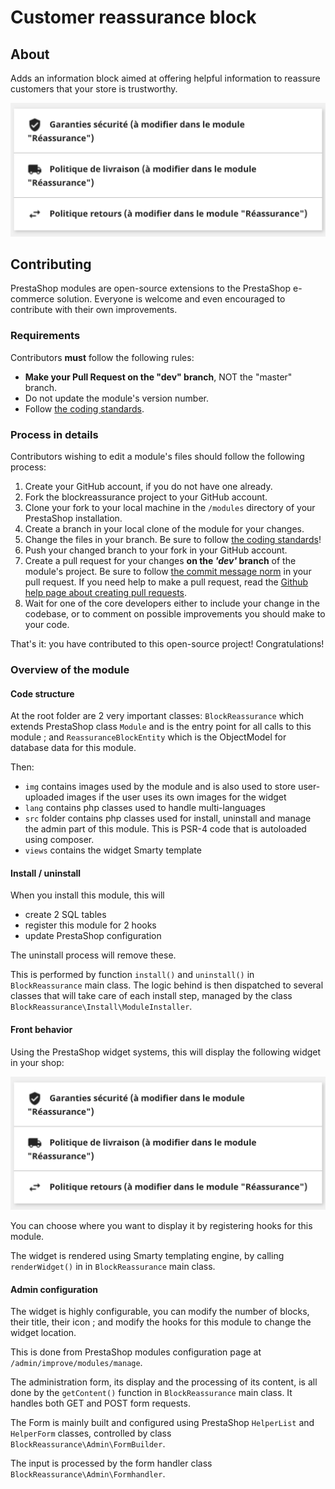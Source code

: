 # Customer reassurance block

## About

Adds an information block aimed at offering helpful information to reassure customers that your store is trustworthy.

![Screenshot](widget-screenshot.png?raw=true "Screenshot")

## Contributing

PrestaShop modules are open-source extensions to the PrestaShop e-commerce solution. Everyone is welcome and even encouraged to contribute with their own improvements.

### Requirements

Contributors **must** follow the following rules:

* **Make your Pull Request on the "dev" branch**, NOT the "master" branch.
* Do not update the module's version number.
* Follow [the coding standards][1].

### Process in details

Contributors wishing to edit a module's files should follow the following process:

1. Create your GitHub account, if you do not have one already.
2. Fork the blockreassurance project to your GitHub account.
3. Clone your fork to your local machine in the ```/modules``` directory of your PrestaShop installation.
4. Create a branch in your local clone of the module for your changes.
5. Change the files in your branch. Be sure to follow [the coding standards][1]!
6. Push your changed branch to your fork in your GitHub account.
7. Create a pull request for your changes **on the _'dev'_ branch** of the module's project. Be sure to follow [the commit message norm][2] in your pull request. If you need help to make a pull request, read the [Github help page about creating pull requests][3].
8. Wait for one of the core developers either to include your change in the codebase, or to comment on possible improvements you should make to your code.

That's it: you have contributed to this open-source project! Congratulations!

### Overview of the module

#### Code structure

At the root folder are 2 very important classes: `BlockReassurance` which extends PrestaShop class
`Module` and is the entry point for all calls to this module ; and `ReassuranceBlockEntity` which
is the ObjectModel for database data for this module.

Then:
- `img` contains images used by the module and is also used to store user-uploaded images if the user uses its own images for the widget
- `lang` contains php classes used to handle multi-languages
- `src` folder contains php classes used for install, uninstall and manage the admin part of this module. This is PSR-4 code that is autoloaded using composer.
- `views` contains the widget Smarty template

#### Install / uninstall

When you install this module, this will
- create 2 SQL tables
- register this module for 2 hooks
- update PrestaShop configuration

The uninstall process will remove these.

This is performed by function ```install()``` and ```uninstall()``` in `BlockReassurance` main class.
The logic behind is then dispatched to several classes that will take care of each install step, managed
by the class ```BlockReassurance\Install\ModuleInstaller```.

#### Front behavior

Using the PrestaShop widget systems, this will display the following widget in your shop:

![Screenshot](widget-screenshot.png?raw=true "Screenshot")

You can choose where you want to display it by registering hooks for this module.

The widget is rendered using Smarty templating engine, by calling ```renderWidget()``` in in `BlockReassurance` main class.

#### Admin configuration

The widget is highly configurable, you can modify the number of blocks, their title, their icon ; and
modify the hooks for this module to change the widget location.

This is done from PrestaShop modules configuration page at `/admin/improve/modules/manage`.

The administration form, its display and the processing of its content, is all done by the ```getContent()``` function in `BlockReassurance` main class.
It handles both GET and POST form requests.

The Form is mainly built and configured using PrestaShop `HelperList` and
`HelperForm` classes, controlled by class `BlockReassurance\Admin\FormBuilder`.

The input is processed by the form handler class `BlockReassurance\Admin\Formhandler`.

[1]: http://doc.prestashop.com/display/PS16/Coding+Standards
[2]: http://doc.prestashop.com/display/PS16/How+to+write+a+commit+message
[3]: https://help.github.com/articles/using-pull-requests
